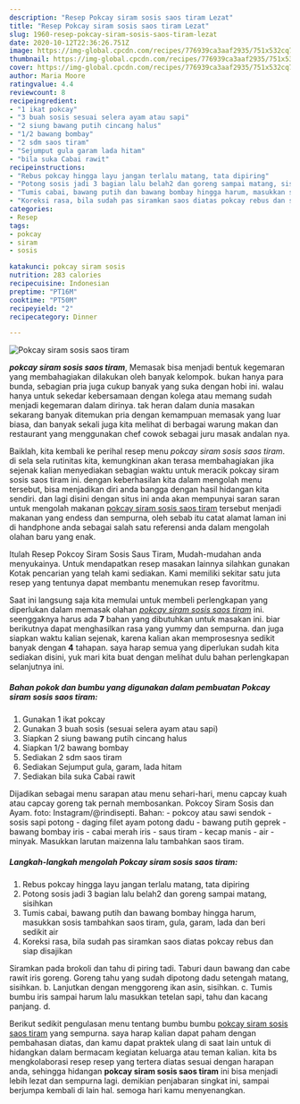 ```yaml
---
description: "Resep Pokcay siram sosis saos tiram Lezat"
title: "Resep Pokcay siram sosis saos tiram Lezat"
slug: 1960-resep-pokcay-siram-sosis-saos-tiram-lezat
date: 2020-10-12T22:36:26.751Z
image: https://img-global.cpcdn.com/recipes/776939ca3aaf2935/751x532cq70/pokcay-siram-sosis-saos-tiram-foto-resep-utama.jpg
thumbnail: https://img-global.cpcdn.com/recipes/776939ca3aaf2935/751x532cq70/pokcay-siram-sosis-saos-tiram-foto-resep-utama.jpg
cover: https://img-global.cpcdn.com/recipes/776939ca3aaf2935/751x532cq70/pokcay-siram-sosis-saos-tiram-foto-resep-utama.jpg
author: Maria Moore
ratingvalue: 4.4
reviewcount: 8
recipeingredient:
- "1 ikat pokcay"
- "3 buah sosis sesuai selera ayam atau sapi"
- "2 siung bawang putih cincang halus"
- "1/2 bawang bombay"
- "2 sdm saos tiram"
- "Sejumput gula garam lada hitam"
- "bila suka Cabai rawit"
recipeinstructions:
- "Rebus pokcay hingga layu jangan terlalu matang, tata dipiring"
- "Potong sosis jadi 3 bagian lalu belah2 dan goreng sampai matang, sisihkan"
- "Tumis cabai, bawang putih dan bawang bombay hingga harum, masukkan sosis tambahkan saos tiram, gula, garam, lada dan beri sedikit air"
- "Koreksi rasa, bila sudah pas siramkan saos diatas pokcay rebus dan siap disajikan"
categories:
- Resep
tags:
- pokcay
- siram
- sosis

katakunci: pokcay siram sosis 
nutrition: 283 calories
recipecuisine: Indonesian
preptime: "PT16M"
cooktime: "PT50M"
recipeyield: "2"
recipecategory: Dinner

---
```



![Pokcay siram sosis saos tiram](https://img-global.cpcdn.com/recipes/776939ca3aaf2935/751x532cq70/pokcay-siram-sosis-saos-tiram-foto-resep-utama.jpg)

<b><i>pokcay siram sosis saos tiram</i></b>, Memasak bisa menjadi bentuk kegemaran yang membahagiakan dilakukan oleh banyak kelompok. bukan hanya para bunda, sebagian pria juga cukup banyak yang suka dengan hobi ini. walau hanya untuk sekedar kebersamaan dengan kolega atau memang sudah menjadi kegemaran dalam dirinya. tak heran dalam dunia masakan sekarang banyak ditemukan pria dengan kemampuan memasak yang luar biasa, dan banyak sekali juga kita melihat di berbagai warung makan dan restaurant yang menggunakan chef cowok sebagai juru masak andalan nya.

Baiklah, kita kembali ke perihal resep menu <i>pokcay siram sosis saos tiram</i>. di sela sela rutinitas kita, kemungkinan akan terasa membahagiakan jika sejenak kalian menyediakan sebagian waktu untuk meracik pokcay siram sosis saos tiram ini. dengan keberhasilan kita dalam mengolah menu tersebut, bisa menjadikan diri anda bangga dengan hasil hidangan kita sendiri. dan lagi disini dengan situs ini anda akan mempunyai saran saran untuk mengolah makanan <u>pokcay siram sosis saos tiram</u> tersebut menjadi makanan yang endess dan sempurna, oleh sebab itu catat alamat laman ini di handphone anda sebagai salah satu referensi anda dalam mengolah olahan baru yang enak.

Itulah Resep Pokcoy Siram Sosis Saus Tiram, Mudah-mudahan anda menyukainya. Untuk mendapatkan resep masakan lainnya silahkan gunakan Kotak pencarian yang telah kami sediakan. Kami memiliki sekitar satu juta resep yang tentunya dapat membantu menemukan resep favoritmu.


Saat ini langsung saja kita memulai untuk membeli perlengkapan yang diperlukan dalam memasak olahan <u><i>pokcay siram sosis saos tiram</i></u> ini. seenggaknya harus ada <b>7</b> bahan yang dibutuhkan untuk masakan ini. biar berikutnya dapat menghasilkan rasa yang yummy dan sempurna. dan juga siapkan waktu kalian sejenak, karena kalian akan memprosesnya sedikit banyak dengan <b>4</b> tahapan. saya harap semua yang diperlukan sudah kita sediakan disini, yuk mari kita buat dengan melihat dulu bahan perlengkapan selanjutnya ini.

<!--inarticleads1-->

##### Bahan pokok dan bumbu yang digunakan dalam pembuatan Pokcay siram sosis saos tiram:

1. Gunakan 1 ikat pokcay
1. Gunakan 3 buah sosis (sesuai selera ayam atau sapi)
1. Siapkan 2 siung bawang putih cincang halus
1. Siapkan 1/2 bawang bombay
1. Sediakan 2 sdm saos tiram
1. Sediakan Sejumput gula, garam, lada hitam
1. Sediakan bila suka Cabai rawit


Dijadikan sebagai menu sarapan atau menu sehari-hari, menu capcay kuah atau capcay goreng tak pernah membosankan. Pokcoy Siram Sosis dan Ayam. foto: Instagram/@rindisepti. Bahan: - pokcoy atau sawi sendok - sosis sapi potong - daging filet ayam potong dadu - bawang putih geprek - bawang bombay iris - cabai merah iris - saus tiram - kecap manis - air - minyak. Masukkan larutan maizenna lalu tambahkan saos tiram. 

<!--inarticleads2-->

##### Langkah-langkah mengolah Pokcay siram sosis saos tiram:

1. Rebus pokcay hingga layu jangan terlalu matang, tata dipiring
1. Potong sosis jadi 3 bagian lalu belah2 dan goreng sampai matang, sisihkan
1. Tumis cabai, bawang putih dan bawang bombay hingga harum, masukkan sosis tambahkan saos tiram, gula, garam, lada dan beri sedikit air
1. Koreksi rasa, bila sudah pas siramkan saos diatas pokcay rebus dan siap disajikan


Siramkan pada brokoli dan tahu di piring tadi. Taburi daun bawang dan cabe rawit iris goreng. Goreng tahu yang sudah dipotong dadu setengah matang, sisihkan. b. Lanjutkan dengan menggoreng ikan asin, sisihkan. c. Tumis bumbu iris sampai harum lalu masukkan tetelan sapi, tahu dan kacang panjang. d. 

Berikut sedikit pengulasan menu tentang bumbu bumbu <u>pokcay siram sosis saos tiram</u> yang sempurna. saya harap kalian dapat paham dengan pembahasan diatas, dan kamu dapat praktek ulang di saat lain untuk di hidangkan dalam bermacam kegiatan keluarga atau teman kalian. kita bs mengkolaborasi resep resep yang tertera diatas sesuai dengan harapan anda, sehingga hidangan <b>pokcay siram sosis saos tiram</b> ini bisa menjadi lebih lezat dan sempurna lagi. demikian penjabaran singkat ini, sampai berjumpa kembali di lain hal. semoga hari kamu menyenangkan.
